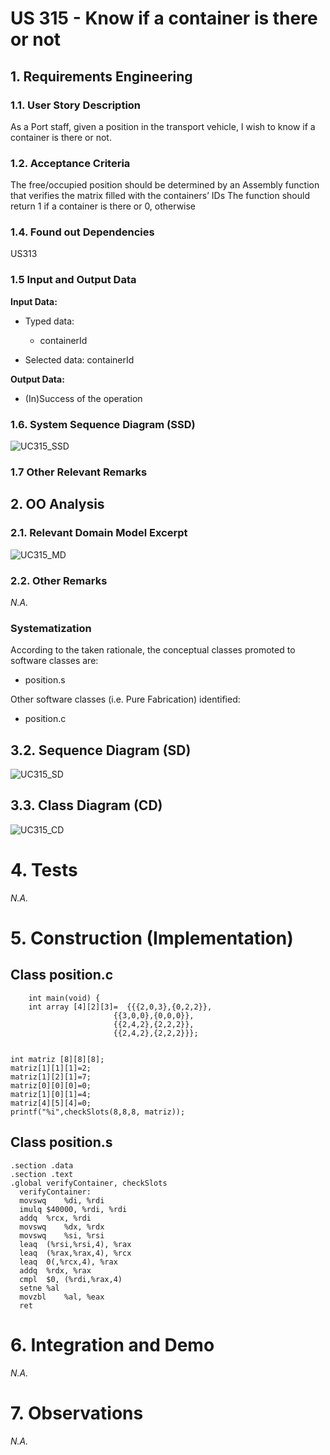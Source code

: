 # US 315 - Know if a container is there or not

## 1. Requirements Engineering


### 1.1. User Story Description


As a Port staff, given a position in the transport vehicle, I wish to know if a container is there or not.


### 1.2. Acceptance Criteria

The free/occupied position should be determined by an Assembly function that verifies the matrix filled with the containers’ IDs
The function should return 1 if a container is there or 0, otherwise

### 1.4. Found out Dependencies

US313

### 1.5 Input and Output Data


**Input Data:**

* Typed data:
  - containerId


* Selected data:
  containerId

**Output Data:**

* (In)Success of the operation

### 1.6. System Sequence Diagram (SSD)


![UC315_SSD](UC315_SSD.svg)

### 1.7 Other Relevant Remarks




## 2. OO Analysis

### 2.1. Relevant Domain Model Excerpt

![UC315_MD](UC315_MD.svg)

### 2.2. Other Remarks

*N.A.*


### Systematization ##

According to the taken rationale, the conceptual classes promoted to software classes are:

* position.s



Other software classes (i.e. Pure Fabrication) identified:

* position.c


## 3.2. Sequence Diagram (SD)


![UC315_SD](UC315_SD.svg)


## 3.3. Class Diagram (CD)


![UC315_CD](UC315_CD.svg)

# 4. Tests
*N.A.*


# 5. Construction (Implementation)


## Class position.c
    
        int main(void) {
	    int array [4][2][3]=  {{{2,0,3},{0,2,2}},
		                   {{3,0,0},{0,0,0}},
		                   {{2,4,2},{2,2,2}},
	                       {{2,4,2},{2,2,2}}};
	                       

	int matriz [8][8][8];
	matriz[1][1][1]=2;
	matriz[1][2][1]=7;
	matriz[0][0][0]=0;
	matriz[1][0][1]=4;
	matriz[4][5][4]=0;
	printf("%i",checkSlots(8,8,8, matriz));

## Class position.s
    .section .data
    .section .text
    .global verifyContainer, checkSlots
      verifyContainer:
      movswq	%di, %rdi
      imulq	$40000, %rdi, %rdi
      addq	%rcx, %rdi
      movswq	%dx, %rdx
      movswq	%si, %rsi
      leaq	(%rsi,%rsi,4), %rax
      leaq	(%rax,%rax,4), %rcx
      leaq	0(,%rcx,4), %rax
      addq	%rdx, %rax
      cmpl	$0, (%rdi,%rax,4)
      setne	%al
      movzbl	%al, %eax
      ret
# 6. Integration and Demo

*N.A.*

# 7. Observations

*N.A.*




